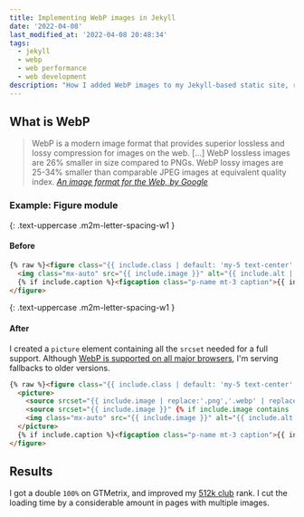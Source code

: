 ```yaml
---
title: Implementing WebP images in Jekyll
date: '2022-04-08'
last_modified_at: '2022-04-08 20:48:34'
tags:
  - jekyll
  - webp
  - web performance
  - web development
description: "How I added WebP images to my Jekyll-based static site, reaching new levels of optimization and performance."
---
```

## What is WebP

> WebP is a modern image format that provides superior lossless and lossy compression for images on the web. [...] WebP lossless images are 26% smaller in size compared to PNGs. WebP lossy images are 25-34% smaller than comparable JPEG images at equivalent quality index.
> <cite>[An image format for the Web, by Google](https://developers.google.com/speed/webp)</cite>

### Example: Figure module

{: .text-uppercase .m2m-letter-spacing-w1 }
#### Before

```html
{% raw %}<figure class="{{ include.class | default: 'my-5 text-center' }}">
  <img class="mx-auto" src="{{ include.image }}" alt="{{ include.alt | default: include.caption }}" {{ include.width ? include.width | prepend: 'width="' | append: '"' }} {{ include.height ? include.height | prepend: 'height="' | append: '"' }}>
  {% if include.caption %}<figcaption class="p-name mt-3 caption">{{ include.caption }}</figcaption>{% endif -%}{% endraw %}
</figure>
```

{: .text-uppercase .m2m-letter-spacing-w1 }
#### After

I created a `picture` element containing all the `srcset` needed for a full support. Although [WebP is supported on all major browsers](https://caniuse.com/?search=webp), I'm serving fallbacks to older versions.

```html
{% raw %}<figure class="{{ include.class | default: 'my-5 text-center' }}">
  <picture>
    <source srcset="{{ include.image | replace:'.png','.webp' | replace:'.jpg','.webp' | replace:'.jpeg','.webp' }}" type="image/webp">
    <source srcset="{{ include.image }}" {% if include.image contains '.jpg' or include.image contains '.jpeg' %}type="image/jpeg"{% elsif include.image contains '.png' %}type="image/png"{% endif %}>
    <img class="mx-auto" src="{{ include.image }}" alt="{{ include.alt | default: include.caption }}" {{ include.width ? include.width | prepend: 'width="' | append: '"' }} {{ include.height ? include.height | prepend: 'height="' | append: '"' }}>
  </picture>
  {% if include.caption %}<figcaption class="p-name mt-3 caption">{{ include.caption }}</figcaption>{% endif -%}{% endraw %}
</figure>
```

## Results

I got a double `100%` on GTMetrix, and improved my [512k club](https://512kb.club/#100) rank. I cut the loading time by a considerable amount in pages with multiple images.
